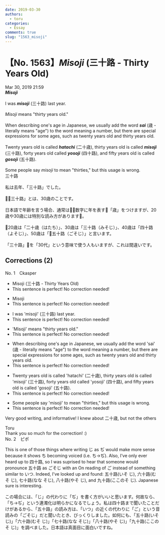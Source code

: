 ```yaml
---
date: 2019-03-30
authors:
  - toru
categories:
  - Essay
comments: true
slug: "1563_misoji"
---
```


# 【No. 1563】<strong><em>Misoji</em></strong> (三十路 - Thirty Years Old)
<div class="date">Mar 30, 2019 21:59</div>
<div id="post"><div id="body_show_ori">
<strong><em>Misoji</em></strong><br/><br/>I was <strong><em>misoji</em></strong> (三十路) last year.<br/><br/><em>Misoji</em> means "thirty years old."<br/><br/>When describing one's age in Japanese, we usually add the word <strong><em>sai</em></strong> (歳 - literally means "age") to the word meaning a number, but there are special expressions for some ages, such as twenty years old and thirty years old.<br/><br/>Twenty years old is called <strong><em>hatachi</em></strong> (二十歳), thirty years old is called <strong><em>misoji</em></strong> (三十路), forty years old called <strong><em>yosoji</em></strong> (四十路), and fifty years old is called <strong><em>gosoji</em></strong> (五十路).<br/><br/>Some people say <em>misoji</em> to mean "thirties," but this usage is wrong.
</div></div>

<!-- more -->

<div id="post_ja"><div id="body_show_mo">
三十路<br/><br/>私は去年、「三十路」でした。<br/><br/>「三十路」とは、30歳のことです。<br/><br/>日本語で年齢を言う場合、通常は数字に年を表す「歳」をつけますが、20歳や30歳には特別な読み方があります。<br/><br/>20歳は「二十歳（はたち）」、30歳は「三十路（みそじ）」、40歳は「四十路（よそじ）」、50歳は「五十路（ごそじ）」と言います。<br/><br/>「三十路」を「30代」という意味で使う人もいますが、これは間違いです。
</div></div>

## Corrections (2)
<div id="block"><div class="first_name"> No. 1　<span class="just_name">Ckasper</span></div><div id="block2">
<ul class="correction_field">
<li class="incorrect">Misoji (三十路 - Thirty Years Old)</li>
<li class="corrected perfect">This sentence is perfect! No correction needed!</li>
</ul>
<ul class="correction_field">
<li class="incorrect">Misoji</li>
<li class="corrected perfect">This sentence is perfect! No correction needed!</li>
</ul>
<ul class="correction_field">
<li class="incorrect">I was 'misoji' (三十路) last year.</li>
<li class="corrected perfect">This sentence is perfect! No correction needed!</li>
</ul>
<ul class="correction_field">
<li class="incorrect">'Misoji' means "thirty years old."</li>
<li class="corrected perfect">This sentence is perfect! No correction needed!</li>
</ul>
<ul class="correction_field">
<li class="incorrect">When describing one's age in Japanese, we usually add the word 'sai' (歳 - literally means "age") to the word meaning a number, but there are special expressions for some ages, such as twenty years old and thirty years old.</li>
<li class="corrected perfect">This sentence is perfect! No correction needed!</li>
</ul>
<ul class="correction_field">
<li class="incorrect">Twenty years old is called 'hatachi' (二十歳), thirty years old is called 'misoji' (三十路), forty years old called 'yosoji' (四十路), and fifty years old is called 'gosoji' (五十路).</li>
<li class="corrected perfect">This sentence is perfect! No correction needed!</li>
</ul>
<ul class="correction_field">
<li class="incorrect">Some people say 'misoji' to mean "thirties," but this usage is wrong.</li>
<li class="corrected perfect">This sentence is perfect! No correction needed!</li>
</ul>
<p class="comment_small">
 Very good writing, and informative! I knew about 二十歳, but not the others
</p>

</div><div class="name"><span class="just_name">Toru</span><br>
Thank you so much for the correction! :)
</div>
</div>
<div id="block"><div class="first_name"> No. 2　<span class="just_name">ピポ</span></div><div id="block2">
<p class="comment_small">
 This is one of those things where writing じ as ぢ would make more sense because it shows ち becoming voiced (i.e. ち→ぢ). Also, I’ve only ever heard up to 四十路, so I was suprised to hear that someone would pronounce 五十路 as ごそじ with an On reading of ご instead of something similar to いつ. Indeed, I’ve looked up and found: 五十路(いそ じ), 六十路(むそ じ), 七十路(なな そじ), 八十路(やそ じ), and 九十路(ここのそ じ). Japanese sure is interesting.
 <br/>
 <br/>
 この場合には、「じ」の代わりに「ぢ」を書く方がいいと思います。何故なら、「ち→ぢ」という連濁化は明らかになるでしょう。私は四十路まで聞いたことだけがあるから、「五十路」の読み方は、「いつ」の近くの代わりに「ご」という音読みの「ごそじ」だと聞いたとき、びっくりしました。如何にも、「五十路(いそ じ)」「六十路(むそ じ)」「七十路(なな そじ)」「八十路(やそ じ)」「九十路(ここのそ じ)」を調べました。日本語は真面目に面白いですね。
</p>

</div></div>
